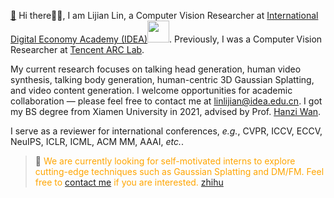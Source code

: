 [🌇](echo/) Hi there👋🏻, I am Lijian Lin, a Computer Vision Researcher at [International Digital Economy Academy (IDEA)](https://idea.edu.cn)<img src='./images/idea.jpg' style='width: 2.5em;'>. Previously, I was a Computer Vision Researcher at [Tencent ARC Lab](https://arc.tencent.com/zh/index).

My current research focuses on talking head generation, human video synthesis, talking body generation, human-centric 3D Gaussian Splatting, and video content generation. I welcome opportunities for academic collaboration — please feel free to contact me at linlijian@idea.edu.cn. I got my BS degree from Xiamen University in 2021, advised by Prof. [Hanzi Wan](https://pami.xmu.edu.cn/hanzi/).


I serve as a reviewer for international conferences, *e.g.*, CVPR, ICCV, ECCV, NeuIPS, ICLR, ICML, ACM MM, AAAI, *etc.*.

> 👏 <span style="color:orange;"> We are currently looking for self-motivated interns to explore cutting-edge techniques such as Gaussian Splatting and DM/FM. Feel free to [contact me](mailto:linlijian@idea.edu.cn) if you are interested. [zhihu](https://zhuanlan.zhihu.com/p/582929545) </span>
